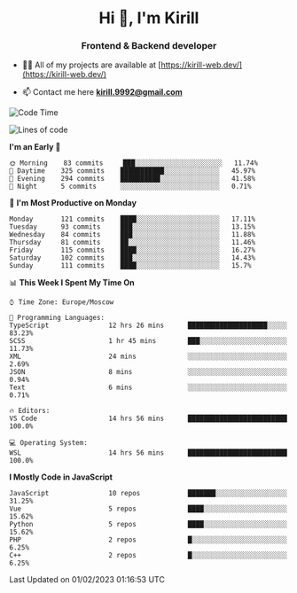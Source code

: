 <h1 align="center">Hi 👋, I'm Kirill</h1>
<h3 align="center">Frontend & Backend developer</h3>

- 👨‍💻 All of my projects are available at [https://kirill-web.dev/](https://kirill-web.dev/)

- 📫 Contact me here **kirill.9992@gmail.com**











<!--START_SECTION:waka-->
![Code Time](http://img.shields.io/badge/Code%20Time-1%2C273%20hrs%201%20min-blue)

![Lines of code](https://img.shields.io/badge/From%20Hello%20World%20I%27ve%20Written-532%20Thousand%20lines%20of%20code-blue)

**I'm an Early 🐤** 

```text
🌞 Morning    83 commits     ███░░░░░░░░░░░░░░░░░░░░░░   11.74% 
🌆 Daytime    325 commits    ███████████░░░░░░░░░░░░░░   45.97% 
🌃 Evening    294 commits    ██████████░░░░░░░░░░░░░░░   41.58% 
🌙 Night      5 commits      ░░░░░░░░░░░░░░░░░░░░░░░░░   0.71%

```
📅 **I'm Most Productive on Monday** 

```text
Monday       121 commits    ████░░░░░░░░░░░░░░░░░░░░░   17.11% 
Tuesday      93 commits     ███░░░░░░░░░░░░░░░░░░░░░░   13.15% 
Wednesday    84 commits     ███░░░░░░░░░░░░░░░░░░░░░░   11.88% 
Thursday     81 commits     ██░░░░░░░░░░░░░░░░░░░░░░░   11.46% 
Friday       115 commits    ████░░░░░░░░░░░░░░░░░░░░░   16.27% 
Saturday     102 commits    ███░░░░░░░░░░░░░░░░░░░░░░   14.43% 
Sunday       111 commits    ████░░░░░░░░░░░░░░░░░░░░░   15.7%

```


📊 **This Week I Spent My Time On** 

```text
⌚︎ Time Zone: Europe/Moscow

💬 Programming Languages: 
TypeScript               12 hrs 26 mins      ████████████████████░░░░░   83.23% 
SCSS                     1 hr 45 mins        ███░░░░░░░░░░░░░░░░░░░░░░   11.73% 
XML                      24 mins             ░░░░░░░░░░░░░░░░░░░░░░░░░   2.69% 
JSON                     8 mins              ░░░░░░░░░░░░░░░░░░░░░░░░░   0.94% 
Text                     6 mins              ░░░░░░░░░░░░░░░░░░░░░░░░░   0.71%

🔥 Editors: 
VS Code                  14 hrs 56 mins      █████████████████████████   100.0%

💻 Operating System: 
WSL                      14 hrs 56 mins      █████████████████████████   100.0%

```

**I Mostly Code in JavaScript** 

```text
JavaScript               10 repos            ███████░░░░░░░░░░░░░░░░░░   31.25% 
Vue                      5 repos             ████░░░░░░░░░░░░░░░░░░░░░   15.62% 
Python                   5 repos             ████░░░░░░░░░░░░░░░░░░░░░   15.62% 
PHP                      2 repos             █░░░░░░░░░░░░░░░░░░░░░░░░   6.25% 
C++                      2 repos             █░░░░░░░░░░░░░░░░░░░░░░░░   6.25%

```



 Last Updated on 01/02/2023 01:16:53 UTC
<!--END_SECTION:waka-->

